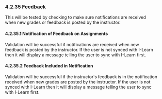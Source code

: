 ### 4.2.35 Feedback

This will be tested by checking to make sure notifications are received when new grades or feedback is posted by the instructor.

#### 4.2.35.1 Notification of Feedback on Assignments

Validation will be successful if notifications are received when new feedback is posted by the instructor. If the user is not synced with I-Learn then it will display a message telling the user to sync with I-Learn first.

#### 4.2.35.2 Feedback Included in Notification

Validation will be successful if the instructor's feedback is in the notification received when new grades are posted by the instructor. If the user is not synced with I-Learn then it will display a message telling the user to sync with I-Learn first.

